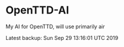 # OpenTTD-AI
My AI for OpenTTD, will use primarily air

Latest backup: Sun Sep 29 13:16:01 UTC 2019
